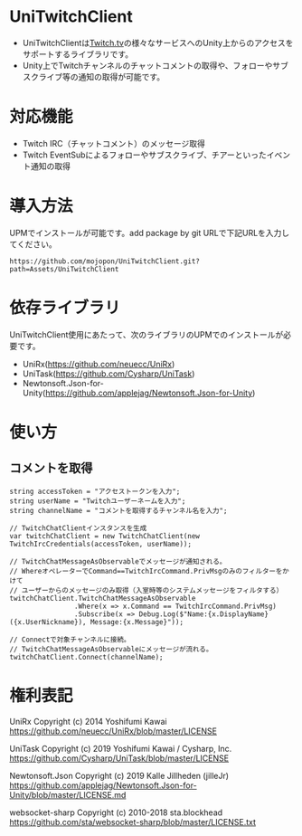 # UniTwitchClient
 - UniTwitchClientは[Twitch.tv](https://www.twitch.tv/)の様々なサービスへのUnity上からのアクセスをサポートするライブラリです。
 - Unity上でTwitchチャンネルのチャットコメントの取得や、フォローやサブスクライブ等の通知の取得が可能です。

# 対応機能
 - Twitch IRC（チャットコメント）のメッセージ取得
 - Twitch EventSubによるフォローやサブスクライブ、チアーといったイベント通知の取得

# 導入方法
UPMでインストールが可能です。add package by git URLで下記URLを入力してください。

```https://github.com/mojopon/UniTwitchClient.git?path=Assets/UniTwitchClient```

# 依存ライブラリ
UniTwitchClient使用にあたって、次のライブラリのUPMでのインストールが必要です。
 - UniRx(https://github.com/neuecc/UniRx)
 - UniTask(https://github.com/Cysharp/UniTask)
 - Newtonsoft.Json-for-Unity(https://github.com/applejag/Newtonsoft.Json-for-Unity)

# 使い方
## コメントを取得
```
string accessToken = "アクセストークンを入力";
string userName = "Twitchユーザーネームを入力";
string channelName = "コメントを取得するチャンネル名を入力";

// TwitchChatClientインスタンスを生成
var twitchChatClient = new TwitchChatClient(new TwitchIrcCredentials(accessToken, userName));

// TwitchChatMessageAsObservableでメッセージが通知される。
// WhereオペレーターでCommand==TwitchIrcCommand.PrivMsgのみのフィルターをかけて
// ユーザーからのメッセージのみ取得（入室時等のシステムメッセージをフィルタする）
twitchChatClient.TwitchChatMessageAsObservable
                .Where(x => x.Command == TwitchIrcCommand.PrivMsg)
                .Subscribe(x => Debug.Log($"Name:{x.DisplayName}({x.UserNickname}), Message:{x.Message}"));

// Connectで対象チャンネルに接続。
// TwitchChatMessageAsObservableにメッセージが流れる。
twitchChatClient.Connect(channelName);
```

# 権利表記
UniRx Copyright (c) 2014 Yoshifumi Kawai https://github.com/neuecc/UniRx/blob/master/LICENSE

UniTask Copyright (c) 2019 Yoshifumi Kawai / Cysharp, Inc. https://github.com/Cysharp/UniTask/blob/master/LICENSE

Newtonsoft.Json Copyright (c) 2019 Kalle Jillheden (jilleJr) https://github.com/applejag/Newtonsoft.Json-for-Unity/blob/master/LICENSE.md

websocket-sharp Copyright (c) 2010-2018 sta.blockhead https://github.com/sta/websocket-sharp/blob/master/LICENSE.txt
